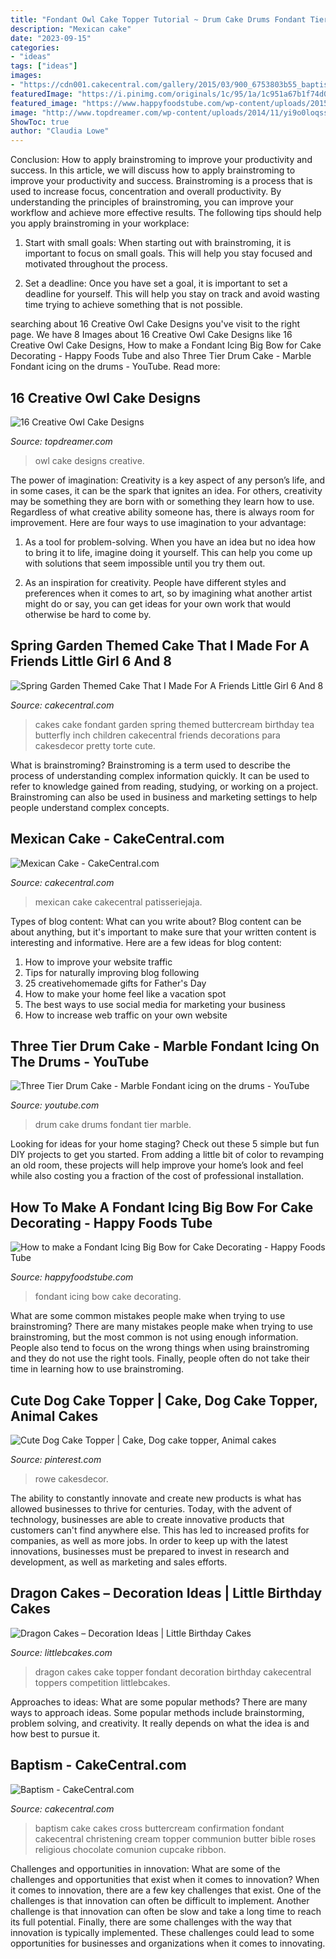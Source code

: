 ```yaml
---
title: "Fondant Owl Cake Topper Tutorial ~ Drum Cake Drums Fondant Tier Marble"
description: "Mexican cake"
date: "2023-09-15"
categories:
- "ideas"
tags: ["ideas"]
images:
- "https://cdn001.cakecentral.com/gallery/2015/03/900_6753803b55_baptism.jpg"
featuredImage: "https://i.pinimg.com/originals/1c/95/1a/1c951a67b1f74d0ef258bfdc6cda265e.jpg"
featured_image: "https://www.happyfoodstube.com/wp-content/uploads/2015/03/mvhuqbiyvce.jpg"
image: "http://www.topdreamer.com/wp-content/uploads/2014/11/yi9o0loqssirndtjoo9h.jpg"
ShowToc: true
author: "Claudia Lowe"
---
```



Conclusion: How to apply brainstroming to improve your productivity and success.
In this article, we will discuss how to apply brainstroming to improve your productivity and success. Brainstroming is a process that is used to increase focus, concentration and overall productivity. By understanding the principles of brainstroming, you can improve your workflow and achieve more effective results. The following tips should help you apply brainstroming in your workplace: 
1) Start with small goals: When starting out with brainstroming, it is important to focus on small goals. This will help you stay focused and motivated throughout the process. 

2) Set a deadline: Once you have set a goal, it is important to set a deadline for yourself. This will help you stay on track and avoid wasting time trying to achieve something that is not possible.

	

		
searching about 16 Creative Owl Cake Designs you've visit to the right page. We have 8 Images about 16 Creative Owl Cake Designs like 16 Creative Owl Cake Designs, How to make a Fondant Icing Big Bow for Cake Decorating - Happy Foods Tube and also Three Tier Drum Cake - Marble Fondant icing on the drums - YouTube. Read more:
		
    
## 16 Creative Owl Cake Designs

<img loading=lazy src="http://www.topdreamer.com/wp-content/uploads/2014/11/yi9o0loqssirndtjoo9h.jpg" onerror="this.onerror=null;this.src='https://tse1.mm.bing.net/th?id=OIP.auT6XlMm8ZuIQxtVSq5rsgHaLH&amp;pid=15.1';" alt="16 Creative Owl Cake Designs">

_Source: topdreamer.com_

>owl cake designs creative. 

	

The power of imagination:
Creativity is a key aspect of any person’s life, and in some cases, it can be the spark that ignites an idea. For others, creativity may be something they are born with or something they learn how to use. Regardless of what creative ability someone has, there is always room for improvement. Here are four ways to use imagination to your advantage: 
1. As a tool for problem-solving. When you have an idea but no idea how to bring it to life, imagine doing it yourself. This can help you come up with solutions that seem impossible until you try them out.

2. As an inspiration for creativity. People have different styles and preferences when it comes to art, so by imagining what another artist might do or say, you can get ideas for your own work that would otherwise be hard to come by.

    
## Spring Garden Themed Cake That I Made For A Friends Little Girl 6 And 8

<img loading=lazy src="https://cdn001.cakecentral.com/gallery/2015/03/900_7516577BiF_spring-garden-themed-cake-that-i-made-for-a-friends-little-girl-6-and-8-inch-buttercream-cakes-with-fondant-decorations-tfl.jpg" onerror="this.onerror=null;this.src='https://tse1.mm.bing.net/th?id=OIP.i1vF27SiFIIn9ozHqCHNuQHaLE&amp;pid=15.1';" alt="Spring Garden Themed Cake That I Made For A Friends Little Girl 6 And 8">

_Source: cakecentral.com_

>cakes cake fondant garden spring themed buttercream birthday tea butterfly inch children cakecentral friends decorations para cakesdecor pretty torte cute. 

	

What is brainstroming?
Brainstroming is a term used to describe the process of understanding complex information quickly. It can be used to refer to knowledge gained from reading, studying, or working on a project. Brainstroming can also be used in business and marketing settings to help people understand complex concepts.

    
## Mexican Cake - CakeCentral.com

<img loading=lazy src="https://cdn001.cakecentral.com/gallery/2017/03/900_mexican-cake-721222qNBta.JPG" onerror="this.onerror=null;this.src='https://tse1.mm.bing.net/th?id=OIP.lF676Yp5B_nYy-tCr1NAfwHaJ4&amp;pid=15.1';" alt="Mexican Cake - CakeCentral.com">

_Source: cakecentral.com_

>mexican cake cakecentral patisseriejaja. 

	

Types of blog content: What can you write about?
Blog content can be about anything, but it's important to make sure that your written content is interesting and informative. Here are a few ideas for blog content:
1. How to improve your website traffic 
2. Tips for naturally improving blog following 
3. 25 creativehomemade gifts for Father's Day 
4. How to make your home feel like a vacation spot 
5. The best ways to use social media for marketing your business 
6. How to increase web traffic on your own website 

    
## Three Tier Drum Cake - Marble Fondant Icing On The Drums - YouTube

<img loading=lazy src="https://i.ytimg.com/vi/tjgZ9zII5bw/maxresdefault.jpg" onerror="this.onerror=null;this.src='https://tse1.mm.bing.net/th?id=OIP.oXStbxN6T84ifFDQQipylAHaEK&amp;pid=15.1';" alt="Three Tier Drum Cake - Marble Fondant icing on the drums - YouTube">

_Source: youtube.com_

>drum cake drums fondant tier marble. 

	

Looking for ideas for your home staging? Check out these 5 simple but fun DIY projects to get you started. From adding a little bit of color to revamping an old room, these projects will help improve your home’s look and feel while also costing you a fraction of the cost of professional installation.

    
## How To Make A Fondant Icing Big Bow For Cake Decorating - Happy Foods Tube

<img loading=lazy src="https://www.happyfoodstube.com/wp-content/uploads/2015/03/mvhuqbiyvce.jpg" onerror="this.onerror=null;this.src='https://tse1.mm.bing.net/th?id=OIP.Hm2Vh3b_0h-E99-PoyQarwHaEK&amp;pid=15.1';" alt="How to make a Fondant Icing Big Bow for Cake Decorating - Happy Foods Tube">

_Source: happyfoodstube.com_

>fondant icing bow cake decorating. 

	

What are some common mistakes people make when trying to use brainstroming?
There are many mistakes people make when trying to use brainstroming, but the most common is not using enough information. People also tend to focus on the wrong things when using brainstroming and they do not use the right tools. Finally, people often do not take their time in learning how to use brainstroming.

    
## Cute Dog Cake Topper | Cake, Dog Cake Topper, Animal Cakes

<img loading=lazy src="https://i.pinimg.com/originals/1c/95/1a/1c951a67b1f74d0ef258bfdc6cda265e.jpg" onerror="this.onerror=null;this.src='https://tse1.mm.bing.net/th?id=OIP.DnRCrR5BDmWLwdHX270h9AHaJ4&amp;pid=15.1';" alt="Cute Dog Cake Topper | Cake, Dog cake topper, Animal cakes">

_Source: pinterest.com_

>rowe cakesdecor. 

	

The ability to constantly innovate and create new products is what has allowed businesses to thrive for centuries. Today, with the advent of technology, businesses are able to create innovative products that customers can't find anywhere else. This has led to increased profits for companies, as well as more jobs. In order to keep up with the latest innovations, businesses must be prepared to invest in research and development, as well as marketing and sales efforts.

    
## Dragon Cakes – Decoration Ideas | Little Birthday Cakes

<img loading=lazy src="http://www.littlebcakes.com/wp-content/uploads/2013/08/Dragon-Cake-Topper.jpg" onerror="this.onerror=null;this.src='https://tse1.mm.bing.net/th?id=OIP.kqarmiGO2WYceYqXXKdjcgHaFj&amp;pid=15.1';" alt="Dragon Cakes – Decoration Ideas | Little Birthday Cakes">

_Source: littlebcakes.com_

>dragon cakes cake topper fondant decoration birthday cakecentral toppers competition littlebcakes. 

	

Approaches to ideas: What are some popular methods?
There are many ways to approach ideas. Some popular methods include brainstorming, problem solving, and creativity. It really depends on what the idea is and how best to pursue it.

    
## Baptism - CakeCentral.com

<img loading=lazy src="https://cdn001.cakecentral.com/gallery/2015/03/900_6753803b55_baptism.jpg" onerror="this.onerror=null;this.src='https://tse1.mm.bing.net/th?id=OIP.6rhA4YtfGW077f_Hkb6LCwHaJ4&amp;pid=15.1';" alt="Baptism - CakeCentral.com">

_Source: cakecentral.com_

>baptism cake cakes cross buttercream confirmation fondant cakecentral christening cream topper communion butter bible roses religious chocolate comunion cupcake ribbon. 

	

Challenges and opportunities in innovation: What are some of the challenges and opportunities that exist when it comes to innovation?
When it comes to innovation, there are a few key challenges that exist. One of the challenges is that innovation can often be difficult to implement. Another challenge is that innovation can often be slow and take a long time to reach its full potential. Finally, there are some challenges with the way that innovation is typically implemented. These challenges could lead to some opportunities for businesses and organizations when it comes to innovating.

